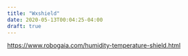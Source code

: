 ```yaml
---
title: "Wxshield"
date: 2020-05-13T00:04:25-04:00
draft: true
---
```

https://www.robogaia.com/humidity-temperature-shield.html

